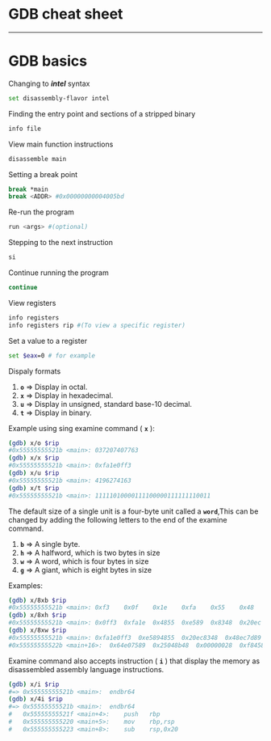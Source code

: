 # GDB cheat sheet
---

# GDB  basics
Changing to ***intel*** syntax
```bash
set disassembly-flavor intel
```
Finding the entry point and sections of a stripped binary
```bash
info file
```
View main function instructions
```bash
disassemble main
```
Setting a break point
```bash
break *main
break <ADDR> #0x00000000004005bd
```
Re-run the program
```bash
run <args> #(optional)
```
Stepping to the next instruction
```bash
si
```
Continue running the program
```bash
continue
```
View registers
```bash
info registers
info registers rip #(To view a specific register)
```
Set a value to a register
```bash
set $eax=0 # for example
```
Dispaly formats

1. **`o`** => Display in octal.
2. **`x`** => Display in hexadecimal.
3. **`u`** => Display in unsigned, standard base-10 decimal.
4. **`t`** => Display in binary.

Example using sing examine command ( **`x`** ):
```bash
(gdb) x/o $rip
#0x55555555521b <main>:	037207407763
(gdb) x/x $rip
#0x55555555521b <main>:	0xfa1e0ff3
(gdb) x/u $rip
#0x55555555521b <main>:	4196274163
(gdb) x/t $rip
#0x55555555521b <main>:	11111010000111100000111111110011
```
 The default size of a single unit is a four-byte unit called a **`word`**,This can be changed by adding the following letters to the end of the examine command.
 1. **`b`** => A single byte.
2. **`h`** => A halfword, which is two bytes in size
3. **`w`** => A word, which is four bytes in size
4. **`g`** =>  A giant, which is eight bytes in size

Examples:
```bash
(gdb) x/8xb $rip
#0x55555555521b <main>:	0xf3	0x0f	0x1e	0xfa	0x55	0x48	0x89	0xe5
(gdb) x/8xh $rip
#0x55555555521b <main>:	0x0ff3	0xfa1e	0x4855	0xe589	0x8348	0x20ec	0x7d89	0x48ec
(gdb) x/8xw $rip
#0x55555555521b <main>:	0xfa1e0ff3	0xe5894855	0x20ec8348	0x48ec7d89
#0x55555555522b <main+16>:	0x64e07589	0x25048b48	0x00000028	0xf8458948
```
Examine command also accepts instruction ( **`i`** ) that display the memory as disassembled assembly language instructions.
```bash
(gdb) x/i $rip
#=> 0x55555555521b <main>:	endbr64 
(gdb) x/4i $rip
#=> 0x55555555521b <main>:	endbr64 
#   0x55555555521f <main+4>:	push   rbp
#   0x555555555220 <main+5>:	mov    rbp,rsp
#   0x555555555223 <main+8>:	sub    rsp,0x20
```